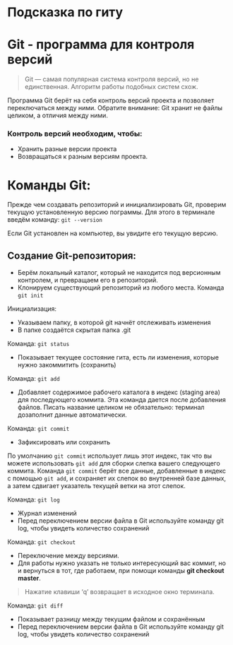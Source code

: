 # Подсказка по гиту
# Git - программа для контроля версий

>Git — самая популярная система контроля
версий, но не единственная. Алгоритм
работы подобных систем схож.

Программа Git берёт на себя контроль версий
проекта и позволяет переключаться между
ними. Обратите внимание: Git хранит не файлы
целиком, а отличия между ними.

### Контроль версий необходим, чтобы: ###

+ Хранить разные версии проекта
+ Возвращаться к разным версиям проекта.

# Команды Git:

Прежде чем создавать репозиторий и инициализировать Git, проверим текущую установленную
версию пограммы. Для этого в терминале введём команду: ```git --version ```

Если Git установлен на компьютер, вы увидите его текущую версию.

## Создание Git-репозитория: ##

+ Берём локальный каталог, который не
находится под версионным контролем, 
и превращаем его в репозиторий.
+ Клонируем существующий репозиторий 
из любого места.
Команда ``` git init ```

 Инициализация:
+ Указываем папку, в которой
git начнёт отслеживать изменения
+ В папке создаётся скрытая папка .git

Команда: ``` git status ``` 
+ Показывает текущее состояние гита, есть 
ли изменения, которые нужно закоммитить
(сохранить)

Команда: ``` git add ```
+ Добавляет содержимое рабочего каталога 
в индекс (staging area) для последующего коммита. Эта команда дается после добавления
файлов. Писать название целиком не обязательно: терминал дозаполнит данные автоматически.

Команда: ``` git commit ```
+ Зафиксировать или сохранить

По умолчанию ``` git commit ``` использует лишь этот индекс, так что вы можете использовать ``` git add ```
для сборки слепка вашего следующего коммита.
Команда ``` git commit ``` берёт все данные, добавленные в индекс с помощью ``` git add ```, и сохраняет их
слепок во внутренней базе данных, а затем сдвигает указатель текущей ветки на этот слепок.

Команда: ``` git log ```
+ Журнал изменений
+ Перед переключением версии файла в Git
используйте команду git log, чтобы увидеть
количество сохранений

Команда: ```git checkout```
+ Переключение между версиями.
+ Для работы нужно указать не только
интересующий вас коммит, но и вернуться 
в тот, где работаем, при помощи команды 
__git checkout master__.

> Нажатие клавиши ‘q’ возвращает 
в исходное окно терминала.

Команда: ``` git diff ```
+ Показывает разницу между текущим файлом
и сохранённым
+ Перед переключением версии файла в Git
используйте команду git log, чтобы увидеть
количество сохранений